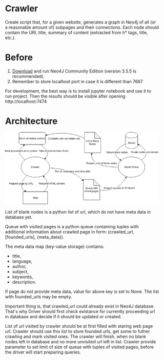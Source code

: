 # Crawler

Create script that, for a given website, generates a graph in Neo4j of
all (or a reasonable amount of) subpages and their connections. Each
node should contain the URI, title, summary of content (extracted from
h\* tags, title, etc.).

# Before

1. [Download](https://neo4j.com/download-center/) and run Neo4J Community Edition (version 3.5.5 is recommended). 
2. Remember to store localhost port in case it is different than 7687

For development, the best way is to install jupyter notebook and use it to run project.
Then the results should be visible after opening http://localhost:7474 

# Architecture

![Schema](doc/Schema.png)

List of blank nodes is a python list of url, which do not have meta data in database yet.

Queue with visited pages is a python queue containing tuples with additional information about crawled page in form: (crawled_url, [founded_urls], {meta_data}).

The meta data map (key-value storage) contains:
- title,
- language,
- author,
- subject,
- keywords,
- description.

If page do not provide meta data, value for above key is set to None. The list with founded_urls may be empty.

Important thing is, that crawled_url could already exist in Neo4J database. That's why Driver should first check existance for currently proceeding url in database and decide if it should be updated or created.

List of url visited by crawler should be at first filled with staring web page url. Crawler should use this list to store founded urls, get some to futher crawling and mark visited ones. The crawler will finish, when no blank nodes left in database and no more unvisited url left in list. Crawler provide parameter to set limit of size of queue with tuples of visited pages, before the driver will start preparing queries.

